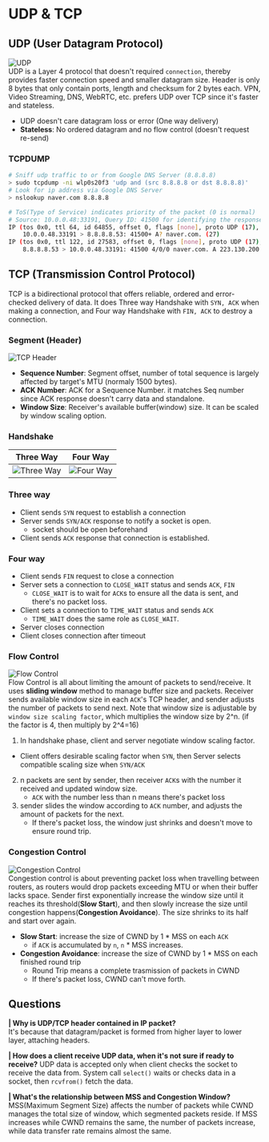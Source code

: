 # UDP & TCP
## UDP (User Datagram Protocol)
![UDP](https://i.imgur.com/C9cNJRP.jpg)  
 UDP is a Layer 4 protocol that doesn't required `connection`, thereby provides faster connection speed and smaller datagram size. Header is only 8 bytes that only contain ports, length and checksum for 2 bytes each. VPN, Video Streaming, DNS, WebRTC, etc. prefers UDP over TCP since it's faster and stateless.  
 - UDP doesn't care datagram loss or error (One way delivery)
 - **Stateless**: No ordered datagram and no flow control (doesn't request re-send) 
### TCPDUMP
```bash
# Sniff udp traffic to or from Google DNS Server (8.8.8.8)
> sudo tcpdump -ni wlp0s20f3 'udp and (src 8.8.8.8 or dst 8.8.8.8)'
# Look for ip address via Google DNS Server
> nslookup naver.com 8.8.8.8

# ToS(Type of Service) indicates priority of the packet (0 is normal)
# Source: 10.0.0.48:33191, Query ID: 41500 for identifying the response.
IP (tos 0x0, ttl 64, id 64855, offset 0, flags [none], proto UDP (17), length 55)
    10.0.0.48.33191 > 8.8.8.8.53: 41500+ A? naver.com. (27)
IP (tos 0x0, ttl 122, id 27583, offset 0, flags [none], proto UDP (17), length 119)
    8.8.8.8.53 > 10.0.0.48.33191: 41500 4/0/0 naver.com. A 223.130.200.104, naver.com. A 223.130.195.95, naver.com. A 223.130.195.200, naver.com. A 223.130.200.107 (91)
```
  
## TCP (Transmission Control Protocol)
  TCP is a bidirectional protocol that offers reliable, ordered and error-checked delivery of data. It does Three way Handshake with `SYN, ACK` when making a connection, and Four way Handshake with `FIN, ACK` to destroy a connection.
### Segment (Header)
![TCP Header](https://i.imgur.com/MQQfXWc.png)  
- **Sequence Number**: Segment offset, number of total sequence is largely affected by target's MTU (normaly 1500 bytes).
-  **ACK Number**: ACK for a Sequence Number. it matches Seq number since ACK response doesn't carry data and standalone.
-  **Window Size**: Receiver's available buffer(window) size. It can be scaled by window scaling option.
### Handshake
| Three Way      | Four Way |
| :-----------: | :-----------: |
| ![Three Way](https://i.imgur.com/h178fj8.png)      | ![Four Way](https://i.imgur.com/b2ieX1g.jpg)       |
### Three way
- Client sends `SYN` request to establish a connection
- Server sends `SYN/ACK` response to notify a socket is open. 
  - socket should be open beforehand
- Client sends `ACK` response that connection is established.

### Four way
- Client sends `FIN` request to close a connection
- Server sets a connection to `CLOSE_WAIT` status and sends `ACK`, `FIN`
  - `CLOSE_WAIT` is to wait for `ACK`s to ensure all the data is sent, and there's no packet loss. 
- Client sets a connection to `TIME_WAIT` status and sends `ACK`
  - `TIME_WAIT` does the same role as `CLOSE_WAIT`.
- Server closes connection
- Client closes connection after timeout 

### Flow Control
![Flow Control](https://i.imgur.com/2rHXlEB.png)  
 Flow Control is all about limiting the amount of packets to send/receive. It uses **sliding window** method to manage buffer size and packets. Receiver sends available window size in each `ACK`'s TCP header, and sender adjusts the number of packets to send next. Note that window size is adjustable by `window size scaling factor`, which multiplies the window size by 2^n. (if the factor is 4, then multiply by 2^4=16)
 1. In handshake phase, client and server negotiate window scaling factor.
   - Client offers desirable scaling factor when `SYN`, then Server selects compatible scaling size when `SYN/ACK`  
 2. n packets are sent by sender, then receiver `ACK`s with the number it received and updated window size.
    - `ACK` with the number less than n means there's packet loss
 3. sender slides the window according to `ACK` number, and adjusts the amount of packets for the next.
    - If there's packet loss, the window just shrinks and doesn't move to ensure round trip.

### Congestion Control
![Congestion Control](https://i.imgur.com/AsO6eWn.jpg)  
 Congestion control is about preventing packet loss when travelling between routers, as routers would drop packets exceeding MTU or when their buffer lacks space. Sender first exponentially increase the window size until it reaches its threshold(**Slow Start**), and then slowly increase the size until congestion happens(**Congestion Avoidance**). The size shrinks to its half and start over again.
- **Slow Start**: increase the size of CWND by 1 * MSS on each `ACK`
  - if `ACK` is accumulated by `n`, `n` * MSS increases. 
- **Congestion Avoidance**: increase the size of CWND by 1 * MSS on each finished round trip
  - Round Trip means a complete trasmission of packets in CWND
  - If there's packet loss, CWND can't move forth.

## Questions
**| Why is UDP/TCP header contained in IP packet?**  
 It's because that datagram/packet is formed from higher layer to lower layer, attaching headers. 

**| How does a client receive UDP data, when it's not sure if ready to receive?**
 UDP data is accepted only when client checks the socket to receive the data from. System call `select()` waits or checks data in a socket, then `rcvfrom()` fetch the data.

**| What's the relationship between MSS and Congestion Window?**
 MSS(Maximum Segment Size) affects the number of packets while CWND manages the total size of window, which segmented packets reside. If MSS increases while CWND remains the same, the number of packets increase, while data transfer rate remains almost the same.